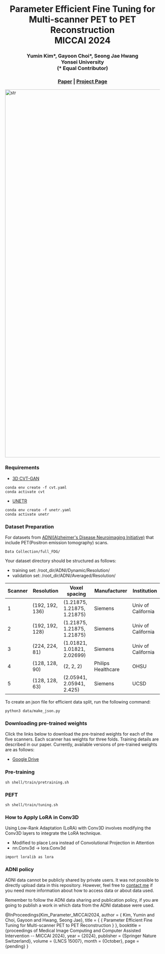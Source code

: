 <div align="center">
    <h1>Parameter Efficient Fine Tuning for <br> Multi-scanner PET to PET Reconstruction <br> MICCAI 2024</h1>
</div>

<div align="center">
    <h3>Yumin Kim*, Gayoon Choi*, Seong Jae Hwang <br> Yonsei University <br> (* Equal Contributor) 
</h3>
                                            
</div>


<div align="center">
  <h3>
    <a href="https://arxiv.org/pdf/2407.07517">Paper</a> |
    <a href="http://MICV-yonsei.github.io/petite2024/">Project Page</a>
  </h3>
</div>

<img width="1194" alt="str" src="https://github.com/user-attachments/assets/07e49bf9-a8ca-4e81-ab5d-b97bce895875">


### Requirements
- [3D CVT-GAN](https://github.com/Aru321/GAN-for-PET-Reconstruction)
```
conda env create -f cvt.yaml
conda activate cvt
```
- [UNETR](https://github.com/Project-MONAI/research-contributions/tree/main/UNETR/BTCV)
```
conda env create -f unetr.yaml
conda activate unetr
```

### Dataset Preparation

For datasets from [ADNI(Alzheimer's Disease Neuroimaging Initiative)](https://ida.loni.usc.edu/login.jsp?project=ADNI) that include PET(Positron emission tomography) scans.
```
Data Collection/full_FDG/
```
Your dataset directory should be structured as follows:
- training set: /root_dir/ADNI/Dynamic/Resolution/
- validation set: /root_dir/ADNI/Averaged/Resolution/

| Scanner | Resolution       | Voxel spacing             | Manufacturer        | Institution        |
|---------|------------------|---------------------------|---------------------|--------------------|
| 1       | (192, 192, 136)  | (1.21875, 1.21875, 1.21875)| Siemens             | Univ of California |
| 2       | (192, 192, 128)  | (1.21875, 1.21875, 1.21875)| Siemens             | Univ of California |
| 3       | (224, 224, 81)   | (1.01821, 1.01821, 2.02699)| Siemens             | Univ of California |
| 4       | (128, 128, 90)   | (2, 2, 2)                  | Philips Healthcare  | OHSU               |
| 5       | (128, 128, 63)   | (2.05941, 2.05941, 2.425)  | Siemens             | UCSD               |

To create an json file for efficient data split, run the following command:
```commandline
python3 data/make_json.py
```

### Downloading pre-trained weights
Click the links below to download the pre-trained weights for each of the five scanners. Each scanner has weights for three folds. 
Training details are described in our paper. Currently, available versions of pre-trained weights are as follows:
- [Google Drive](https://drive.google.com/drive/folders/1nk-6n3KY8XGIn2TMxDRNZ5awdz5FYGnM)

### Pre-training
```commandline
sh shell/train/pretraining.sh
```

### PEFT
```commandline
sh shell/train/tuning.sh
```

### How to Apply LoRA in Conv3D
Using Low-Rank Adaptation (LoRA) with Conv3D involves modifying the Conv3D layers to integrate the LoRA technique.

- Modified to place Lora instead of Convolutional Projection in Attention
- nn.Conv3d -> lora.Conv3d
```
import loralib as lora
```

### ADNI policy
ADNI data cannot be publicly shared by private users. It was not possible to directly upload data in this repository. However, feel free to [contact me](yumin@yonsei.ac.kr) if you need more information about how to access data or about data used.

Remember to follow the ADNI data sharing and publication policy, if you are going to publish a work in which data from the ADNI database were used.

@InProceedings{Kim_Parameter_MICCAI2024,
        author = { Kim, Yumin and Choi, Gayoon and Hwang, Seong Jae},
        title = { { Parameter Efficient Fine Tuning for Multi-scanner PET to PET Reconstruction } },
        booktitle = {proceedings of Medical Image Computing and Computer Assisted Intervention -- MICCAI 2024},
        year = {2024},
        publisher = {Springer Nature Switzerland},
        volume = {LNCS 15007},
        month = {October},
        page = {pending}
}

